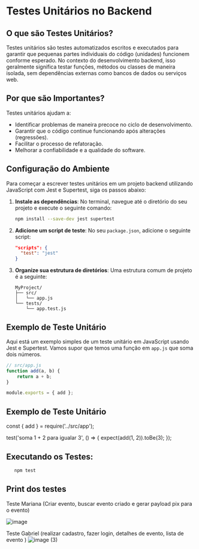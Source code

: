 # Testes Unitários no Backend

## O que são Testes Unitários?

Testes unitários são testes automatizados escritos e executados para garantir que pequenas partes individuais do código (unidades) funcionem conforme esperado. No contexto do desenvolvimento backend, isso geralmente significa testar funções, métodos ou classes de maneira isolada, sem dependências externas como bancos de dados ou serviços web.

## Por que são Importantes?

Testes unitários ajudam a:

- Identificar problemas de maneira precoce no ciclo de desenvolvimento.
- Garantir que o código continue funcionando após alterações (regressões).
- Facilitar o processo de refatoração.
- Melhorar a confiabilidade e a qualidade do software.

## Configuração do Ambiente

Para começar a escrever testes unitários em um projeto backend utilizando JavaScript com Jest e Supertest, siga os passos abaixo:

1. **Instale as dependências**: No terminal, navegue até o diretório do seu projeto e execute o seguinte comando:

    ```bash
    npm install --save-dev jest supertest
    ```

2. **Adicione um script de teste**: No seu `package.json`, adicione o seguinte script:

    ```json
    "scripts": {
      "test": "jest"
    }
    ```

3. **Organize sua estrutura de diretórios**: Uma estrutura comum de projeto é a seguinte:

    ```
    MyProject/
    ├── src/
    │   └── app.js
    └── tests/
        └── app.test.js
    ```

## Exemplo de Teste Unitário

Aqui está um exemplo simples de um teste unitário em JavaScript usando Jest e Supertest. Vamos supor que temos uma função em `app.js` que soma dois números.

```javascript
// src/app.js
function add(a, b) {
    return a + b;
}

module.exports = { add };

```

## Exemplo de Teste Unitário
const { add } = require('../src/app');

test('soma 1 + 2 para igualar 3', () => {
    expect(add(1, 2)).toBe(3);
});

## Executando os Testes:
 ```bash
    npm test
```
## Print dos testes

Teste Mariana (Criar evento, buscar evento criado e gerar payload pix para o evento)

![image](https://github.com/user-attachments/assets/e865f4f5-715f-4fd6-a14a-16ded5b0688d)



Teste Gabriel (realizar cadastro, fazer login, detalhes de evento, lista de evento )
![image (3)](https://github.com/user-attachments/assets/2827e3c7-8259-42e5-bc3a-3995182d62fa)

